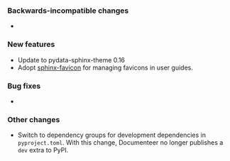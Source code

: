 <!-- Delete the sections that don't apply -->

### Backwards-incompatible changes

-

### New features

- Update to pydata-sphinx-theme 0.16
- Adopt [sphinx-favicon](https://sphinx-favicon.readthedocs.io/en/stable/index.html) for managing favicons in user guides.

### Bug fixes

-

### Other changes

- Switch to dependency groups for development dependencies in `pyproject.toml`. With this change, Documenteer no longer publishes a `dev` extra to PyPI.
